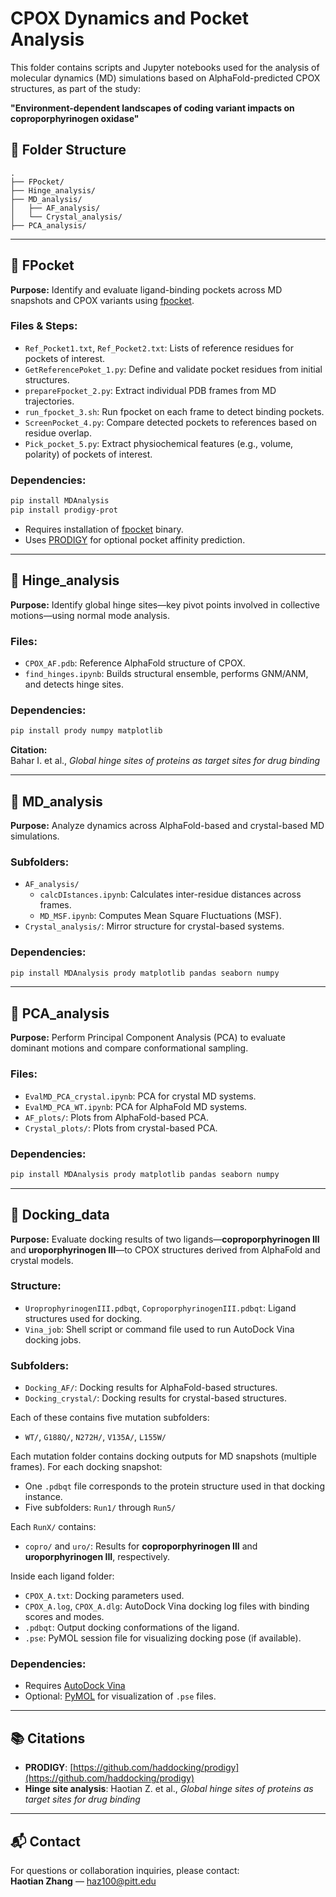 # CPOX Dynamics and Pocket Analysis

This folder contains scripts and Jupyter notebooks used for the analysis of molecular dynamics (MD) simulations based on AlphaFold-predicted CPOX structures, as part of the study:

**"Environment-dependent landscapes of coding variant impacts on coproporphyrinogen oxidase"**

## 📁 Folder Structure

```
.
├── FPocket/
├── Hinge_analysis/
├── MD_analysis/
│   ├── AF_analysis/
│   └── Crystal_analysis/
├── PCA_analysis/
```

---

## 🔹 FPocket

**Purpose:** Identify and evaluate ligand-binding pockets across MD snapshots and CPOX variants using [fpocket](https://github.com/Discngine/fpocket).

### Files & Steps:
- `Ref_Pocket1.txt`, `Ref_Pocket2.txt`: Lists of reference residues for pockets of interest.
- `GetReferencePoket_1.py`: Define and validate pocket residues from initial structures.
- `prepareFpocket_2.py`: Extract individual PDB frames from MD trajectories.
- `run_fpocket_3.sh`: Run fpocket on each frame to detect binding pockets.
- `ScreenPocket_4.py`: Compare detected pockets to references based on residue overlap.
- `Pick_pocket_5.py`: Extract physiochemical features (e.g., volume, polarity) of pockets of interest.

### Dependencies:
```bash
pip install MDAnalysis
pip install prodigy-prot
```

- Requires installation of [fpocket](https://github.com/Discngine/fpocket) binary.
- Uses [PRODIGY](https://github.com/haddocking/prodigy) for optional pocket affinity prediction.

---

## 🔹 Hinge_analysis

**Purpose:** Identify global hinge sites—key pivot points involved in collective motions—using normal mode analysis.

### Files:
- `CPOX_AF.pdb`: Reference AlphaFold structure of CPOX.
- `find_hinges.ipynb`: Builds structural ensemble, performs GNM/ANM, and detects hinge sites.

### Dependencies:
```bash
pip install prody numpy matplotlib
```

**Citation:**  
Bahar I. et al., *Global hinge sites of proteins as target sites for drug binding*

---

## 🔹 MD_analysis

**Purpose:** Analyze dynamics across AlphaFold-based and crystal-based MD simulations.

### Subfolders:
- `AF_analysis/`
  - `calcDIstances.ipynb`: Calculates inter-residue distances across frames.
  - `MD_MSF.ipynb`: Computes Mean Square Fluctuations (MSF).
- `Crystal_analysis/`: Mirror structure for crystal-based systems.

### Dependencies:
```bash
pip install MDAnalysis prody matplotlib pandas seaborn numpy
```

---

## 🔹 PCA_analysis

**Purpose:** Perform Principal Component Analysis (PCA) to evaluate dominant motions and compare conformational sampling.

### Files:
- `EvalMD_PCA_crystal.ipynb`: PCA for crystal MD systems.
- `EvalMD_PCA_WT.ipynb`: PCA for AlphaFold MD systems.
- `AF_plots/`: Plots from AlphaFold-based PCA.
- `Crystal_plots/`: Plots from crystal-based PCA.

### Dependencies:
```bash
pip install MDAnalysis prody matplotlib pandas seaborn numpy
```
---

## 🔹 Docking_data

**Purpose:** Evaluate docking results of two ligands—**coproporphyrinogen III** and **uroporphyrinogen III**—to CPOX structures derived from AlphaFold and crystal models.

### Structure:
- `UroprophyrinogenIII.pdbqt`, `CoproporphyrinogenIII.pdbqt`: Ligand structures used for docking.
- `Vina_job`: Shell script or command file used to run AutoDock Vina docking jobs.

### Subfolders:
- `Docking_AF/`: Docking results for AlphaFold-based structures.
- `Docking_crystal/`: Docking results for crystal-based structures.

Each of these contains five mutation subfolders:
- `WT/`, `G188Q/`, `N272H/`, `V135A/`, `L155W/`

Each mutation folder contains docking outputs for MD snapshots (multiple frames). For each docking snapshot:
- One `.pdbqt` file corresponds to the protein structure used in that docking instance.
- Five subfolders: `Run1/` through `Run5/`

Each `RunX/` contains:
- `copro/` and `uro/`: Results for **coproporphyrinogen III** and **uroporphyrinogen III**, respectively.

Inside each ligand folder:
- `CPOX_A.txt`: Docking parameters used.
- `CPOX_A.log`, `CPOX_A.dlg`: AutoDock Vina docking log files with binding scores and modes.
- `.pdbqt`: Output docking conformations of the ligand.
- `.pse`: PyMOL session file for visualizing docking pose (if available).

### Dependencies:
- Requires [AutoDock Vina](http://vina.scripps.edu/)
- Optional: [PyMOL](https://pymol.org/) for visualization of `.pse` files.

---

## 📚 Citations

- **PRODIGY**: [https://github.com/haddocking/prodigy](https://github.com/haddocking/prodigy)  
- **Hinge site analysis**: Haotian Z. et al., *Global hinge sites of proteins as target sites for drug binding*

---

## 📬 Contact

For questions or collaboration inquiries, please contact:  
**Haotian Zhang** — haz100@pitt.edu
